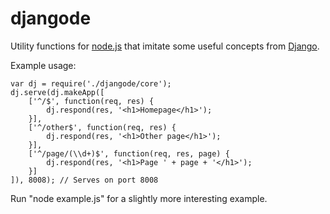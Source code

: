 djangode
========

Utility functions for [node.js][] that imitate some useful concepts from [Django][].

[node.js]: http://nodejs.org/
[Django]:  http://www.djangoproject.com/

Example usage:

```
var dj = require('./djangode/core');
dj.serve(dj.makeApp([
	['^/$', function(req, res) {
		dj.respond(res, '<h1>Homepage</h1>');
	}],
	['^/other$', function(req, res) {
		dj.respond(res, '<h1>Other page</h1>');
	}],
	['^/page/(\\d+)$', function(req, res, page) {
		dj.respond(res, '<h1>Page ' + page + '</h1>');
	}]
]), 8008); // Serves on port 8008
```

Run "node example.js" for a slightly more interesting example.
